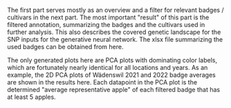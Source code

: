 The first part serves mostly as an overview and a filter for relevant badges / cultivars in the next part. The most important "result" of this part is the filtered annotation, summarizing the badges and the cultivars used in further analysis. This also describes the covered genetic landscape for the SNP inputs for the generative neural network. The xlsx file summarizing the used badges can be obtained from here.

The only generated plots here are PCA plots with dominating color labels, which are fortunately nearly identical for all locations and years. As an example, the 2D PCA plots of Wädenswil 2021 and 2022 badge averages are shown in the results here. Each datapoint in the PCA plot is the determined "average representative apple" of each filtered badge that has at least 5 apples.
